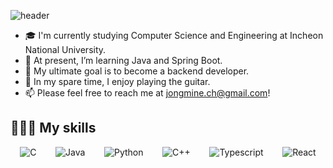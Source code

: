 ![header](https://capsule-render.vercel.app/api?type=waving&color=timeAuto&height=300&section=header&text=Jongmin%20Choi%20👋&fontSize=90&animation=fadeIn)

- 🎓 I'm currently studying Computer Science and Engineering at Incheon National University.
- 🌱 At present, I’m learning Java and Spring Boot.
- 🎯 My ultimate goal is to become a backend developer.
- 🎸 In my spare time, I enjoy playing the guitar.
- 📫 Please feel free to reach me at jongmine.ch@gmail.com!

<!--
![Anurag's GitHub stats](https://github-readme-stats.vercel.app/api?username=jongmine&show_icons=true&theme=ambient_gradient)
-->

## 🧑🏻‍💻 My skills

<div style="display:flex; justify-content: space-around; flex-wrap: wrap;">
  <img alt="C" src="https://img.shields.io/badge/C-A8B9CC?style=for-the-badge&logo=C&logoColor=white">
  <img alt="Java" src ="https://img.shields.io/badge/Java-007396.svg?&style=for-the-badge&logo=Java&logoColor=white"/>
  <img alt="Python" src="https://img.shields.io/badge/Python-3776AB?style=for-the-badge&logo=Python&logoColor=white">
  <img alt="C++" src="https://img.shields.io/badge/C++-00599C?style=for-the-badge&logo=cplusplus&logoColor=white">
  <img alt="Typescript" src="https://img.shields.io/badge/Typescript-3178C6?style=for-the-badge&logo=typescript&logoColor=white">
  <img alt="React" src="https://img.shields.io/badge/React-61DAFB?style=for-the-badge&logo=react&logoColor=white">
</div>
